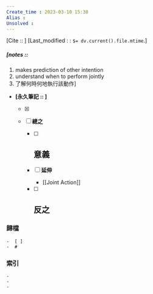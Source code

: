 ```yaml
---
Create_time : 2023-03-10 15:30
Alias : 
Unsolved : 
---
```

[Cite :: ]
[Last_modified : : `$= dv.current().file.mtime`.]
##### [notes ::  
1. makes prediction of other intention
2. understand when to perform jointly
3. 了解何時何地執行該動作]

- **[永久筆記 :: ]**
	
	- [x]
	
	- [ ] **總之**
		
		- [ ] **意義**
			-
		
		- [ ] **延伸**
			- [[Joint Action]]
		
		- [ ] **反之**
			-
		


### 歸檔 
	-  [ ]
	-  #

### 索引
	-
	-
	-
	
